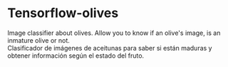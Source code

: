 # Tensorflow-olives

Image classifier about olives. Allow you to know if an olive's image, is an inmature olive or not.  
Clasificador de imágenes de aceitunas para saber si están maduras y obtener información según el estado del fruto.
